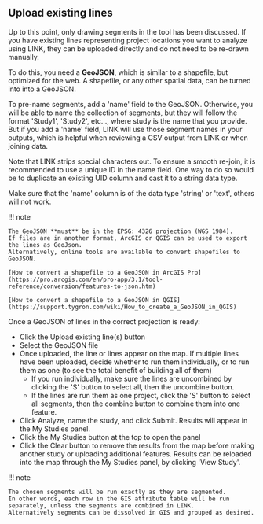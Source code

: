 ## Upload existing lines
Up to this point, only drawing segments in the tool has been discussed. If you have existing lines representing project locations you want to analyze using LINK, they can be  uploaded directly and do not need to be re-drawn manually.

To do this, you need a **GeoJSON**, which is similar to a shapefile, but optimized for the web. A shapefile, or any other spatial data, can be turned into into a GeoJSON. 

To pre-name segments, add a 'name' field to the GeoJSON. Otherwise, you will be able to name the collection of segments, but they will follow the format 'Study1', 'Study2', etc..., where study is the name that you provide. 
But if you add a 'name' field, LINK will use those segment names in your outputs, which is helpful when reviewing a CSV output from LINK or when joining data. 

Note that LINK strips special characters out. To ensure a smooth re-join, it is recommended to use a unique ID in the name field. One way to do so would be to duplicate an existing UID column and cast it to a string data type.

Make sure that the 'name' column is of the data type 'string' or 'text', others will not work. 

!!! note

    The GeoJSON **must** be in the EPSG: 4326 projection (WGS 1984). 
    If files are in another format, ArcGIS or QGIS can be used to export the lines as GeoJson. 
    Alternatively, online tools are available to convert shapefiles to GeoJSON.

    [How to convert a shapefile to a GeoJSON in ArcGIS Pro](https://pro.arcgis.com/en/pro-app/3.1/tool-reference/conversion/features-to-json.htm)

    [How to convert a shapefile to a GeoJSON in QGIS](https://support.tygron.com/wiki/How_to_create_a_GeoJSON_in_QGIS)


Once a GeoJSON of lines in the correct projection is ready:

- Click the Upload existing line(s) button
- Select the GeoJSON file
- Once uploaded, the line or lines appear on the map. If multiple lines have been uploaded, decide whether to run them individually, or to run them as one (to see the total benefit of building all of them)
    - If you run individually, make sure the lines are uncombined by clicking the 'S' button to select all, then the uncombine button.
    - If the lines are run them as one project, click the 'S' button to select all segments, then the combine button to combine them into one feature. 
- Click Analyze, name the study, and click Submit. Results will appear in the My Studies panel.
- Click the My Studies button at the top to open the panel 
- Click the Clear button to remove the results from the map before making another study or uploading additional features. 
Results can be reloaded into the map through the My Studies panel, by clicking 'View Study'.


!!! note

    The chosen segments will be run exactly as they are segmented. 
    In other words, each row in the GIS attribute table will be run separately, unless the segments are combined in LINK. 
    Alternatively segments can be dissolved in GIS and grouped as desired.
